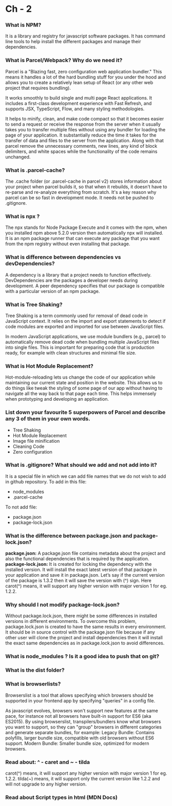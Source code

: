 # Ch - 2

### What is NPM?
It is a library and registry for javascript software packages. It has command line tools to help install the different packages and manage their dependencies. 

### What is Parcel/Webpack? Why do we need it?
Parcel is a "Blazing fast, zero configuration web application bundler." This means it handles a lot of the hard bundling stuff for you under the hood and allows you to create a relatively lean setup of React (or any other web project that requires bundling).

It works smoothly to build single and multi page React applications. It includes a first-class development experience with Fast Refresh, and supports JSX, TypeScript, Flow, and many styling methodologies.

It helps to minify, clean, and make code compact so that it becomes easier to send a request or receive the response from the server when it usually takes you to transfer multiple files without using any bundler for loading the page of your application. It substantially reduce the time it takes for the transfer of data and files to the server from the application. Along with that parcel remove the unnecessary comments, new lines, any kind of block delimiters, and white spaces while the functionality of the code remains unchanged.

### What is .parcel-cache?
The .cache folder (or .parcel-cache in parcel v2) stores information about your project when parcel builds it, so that when it rebuilds, it doesn't have to re-parse and re-analyze everything from scratch. It's a key reason why parcel can be so fast in development mode.
It needs not be pushed to .gitignore.

### What is npx ?
The npx stands for Node Package Execute and it comes with the npm, when you installed npm above 5.2.0 version then automatically npx will installed. It is an npm package runner that can execute any package that you want from the npm registry without even installing that package.

### What is difference between dependencies vs devDependencies?
A dependency is a library that a project needs to function effectively. DevDependencies are the packages a developer needs during development. A peer dependency specifies that our package is compatible with a particular version of an npm package.

### What is Tree Shaking?
Tree Shaking is a term commonly used for removal of dead code in JavaScript context. 
It relies on the import and export statements to detect if code modules are exported and imported for use between JavaScript files.

In modern JavaScript applications, we use module bundlers (e.g., parcel) to automatically remove dead code when bundling multiple JavaScript files into single files. This is important for preparing code that is production ready, for example with clean structures and minimal file size.

### What is Hot Module Replacement?
Hot-module-reloading lets us change the code of our application while maintaining our current state and position in the website. This allows us to do things like tweak the styling of some page of our app without having to navigate all the way back to that page each time. This helps immensely when prototyping and developing an application.

### List down your favourite 5 superpowers of Parcel and describe any 3 of them in your own words.
- Tree Shaking
- Hot Module Replacement
- Image file minification
- Cleaning Code
- Zero configuration


### What is .gitignore? What should we add and not add into it?
It is a special file in which we can add file names that we do not wish to add in github repository.
To add in this file:
- node_modules
- .parcel-cache

To not add file:
- package.json
- package-lock.json


### What is the difference between package.json and package-lock.json?
**package.json:** A package.json file contains metadata about the project and also the functional dependencies that is required by the application.
**package-lock.json:** It is created for locking the dependency with the installed version. It will install the exact latest version of that package in your application and save it in package.json. Let’s say if the current version of the package is 1.3.2 then it will save the version with (^) sign. Here carot(^) means, it will support any higher version with major version 1 for eg. 1.2.2. 

### Why should I not modify package-lock.json?
Without package.lock.json, there might be some differences in installed versions in different environments. To overcome this problem, package.lock.json is created to have the same results in every environment. It should be in source control with the package.json file because if any other user will clone the project and install dependencies then it will install the exact same dependencies as in package.lock.json to avoid differences.

### What is node_modules ? Is it a good idea to push that on git?

### What is the dist folder?

### What is browserlists?
Browserslist is a tool that allows specifying which browsers should be supported in your frontend app by specifying "queries" in a config file.

As javascript evolves, browsers won't support new features at the same pace, for instance not all browsers have built-in support for ES6 (aka ES2015). By using browserslist, transpilers/bundlers know what browsers you want to support, so they can "group" browsers in different categories and generate separate bundles, for example:
Legacy Bundle: Contains polyfills, larger bundle size, compatible with old browsers without ES6 support.
Modern Bundle: Smaller bundle size, optimized for modern browsers.

### Read about: ^ - caret and ~ - tilda
carot(^) means, it will support any higher version with major version 1 for eg. 1.2.2.
tilda(~) means, it will support only the current version like 1.2.2 and will not upgrade to any higher version.

### Read about Script types in html (MDN Docs)
